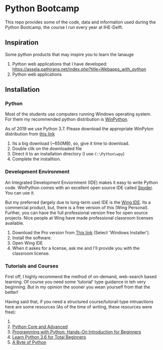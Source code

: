 # Python Bootcamp 
This repo provides some of the code, data and information used during the Python Bootcamp, the course I run every year at IHE-Delft. 

## Inspiration
Some python products that may inspire you to learn the lanauge
1. Python web applications that I have developed: https://assela.pathirana.net/index.php?title=Webapps_with_python
2. Python web applications 

## Installation
### Python
Most of the students use computers running Windows operating system. For them my recommended python distribution is [WinPython](https://winpython.github.io/). 

As of 2019 we use Python 3.7. Please download the appropriate WinPyton distribution from [this link](https://sourceforge.net/projects/winpython/files/WinPython_3.7/3.7.4.0/Winpython64-3.7.4.0.exe/download)

1. Its a big download (~650MB), so, give it time to download. 
2. Double clik on the downloaded file
3. Direct it to an installation directory (I use `C:\Python\wpy`)
4. Complete the installtion.

### Development Environment
An Integrated Development Enviornment (IDE) makes it easy to write Python code. WinPython comes with an excellent open source IDE called [Spyder](https://www.spyder-ide.org/). You can use it. 

But my preferred (largely due to long-term use) IDE is the [Wing IDE](https://wingware.com/). Its a commercial product, but, there is a free version of this (Wing Personal). Further, you can have the full professional version free for open source projects. Nice people at Wing have made professional classroom licenses available. 
1. Download the Pro version from [This link](https://wingware.com/downloads/wing-pro) (Select 'Windows Installer'). 
2. Install the software. 
3. Open Wing IDE
4. When it askes for a license, ask me and I'll provide you with the classroom license. 

### Tutorials and Courses
First off, I highly recommend the method of on-demand, web-search based learning. Of course you need some 'tutorial' type guidance in teh very beginning. But in my opinion the sooner you wean yourself from that the better! 

Having said that, if you need a structured course/tutorail type intruactions here are some resources (As of the time of writing, these resources were free):

1. 
1. [Python Core and Advanced](https://www.udemy.com/course/python-core-and-advanced/?LSNPUBID=JVFxdTr9V80&ranEAID=JVFxdTr9V80&ranMID=39197&ranSiteID=JVFxdTr9V80-QgFk4H_8XApN.Ntg.67Bww)
2. [Programming with Python: Hands-On Introduction for Beginners](https://www.udemy.com/course/python-programming-beginners/?LSNPUBID=JVFxdTr9V80&ranEAID=JVFxdTr9V80&ranMID=39197&ranSiteID=JVFxdTr9V80-ES3wH8.LbVQkJmOgTTloyA)
3. [Learn Python 3.6 for Total Beginners](https://www.udemy.com/course/python-3-for-total-beginners/?LSNPUBID=JVFxdTr9V80&ranEAID=JVFxdTr9V80&ranMID=39197&ranSiteID=JVFxdTr9V80-fTrDC4an8C6VBGoPIxrpOg)
4. [A Byte of Python](https://python.swaroopch.com/)


